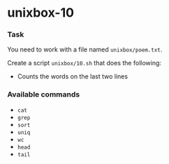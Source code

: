 # unixbox-10

### Task

You need to work with a file named `unixbox/poem.txt`.

Create a script `unixbox/10.sh` that does the following:

- Counts the words on the last two lines

### Available commands

* `cat`
* `grep`
* `sort`
* `uniq`
* `wc`
* `head`
* `tail`
